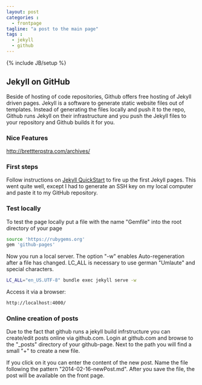 ```yaml
---
layout: post
categories : 
  - frontpage
tagline: "a post to the main page"
tags : 
  - jekyll
  - github
---
```

{% include JB/setup %}

## Jekyll on GitHub
Beside of hosting of code repositories, Github offers free hosting of Jekyll driven pages. Jekyll is a software to generate static website files out of templates. Instead of generating the files locally and push it to the repo, Github runs Jekyll on their infrastructure and you push the Jekyll files to your repository and Github builds it for you.

<!-- more -->

### Nice Features
http://brettterpstra.com/archives/

### First steps
Follow instructions on [Jekyll QuickStart](http://jekyllbootstrap.com/usage/jekyll-quick-start.html) to fire up the first Jekyll pages. This went quite well, except I had to generate an SSH key on my local computer and paste it to my GitHub repository.

### Test locally
To test the page locally put a file with the name "Gemfile" into the root directory of your page
```sh
source 'https://rubygems.org'
gem 'github-pages'
```

Now you run a local server. The option "-w" enables Auto-regeneration after a file has changed. LC_ALL is necessary to use german "Umlaute" and special characters.

```sh
LC_ALL="en_US.UTF-8" bundle exec jekyll serve -w
```

Access it via a browser:

```sh
http://localhost:4000/
```

### Online creation of posts
Due to the fact that github runs a jekyll build infrstructure you can create/edit posts online via github.com. Login at github.com and browse to the "_posts" directory of your github-page. Next to the path you will find a small "+" to create a new file.

If you click on it you can enter the content of the new post. Name the file following the pattern "2014-02-16-newPost.md". After you save the file, the post will be available on the front page.
